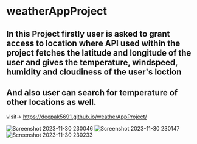# weatherAppProject
## In this Project firstly user is asked to grant access to location where API used within the project fetches the latitude and longitude of the user and gives the temperature, windspeed, humidity and cloudiness of the user's loction
## And also user can search for temperature of other locations as well.
visit->  https://deepak5691.github.io/weatherAppProject/

![Screenshot 2023-11-30 230046](https://github.com/deepak5691/weatherAppProject/assets/82082401/958bf773-708d-44d9-9f64-e5208bde9a8b)
![Screenshot 2023-11-30 230147](https://github.com/deepak5691/weatherAppProject/assets/82082401/8f117d6c-e522-4df5-8734-9daf5e04e20d)
![Screenshot 2023-11-30 230233](https://github.com/deepak5691/weatherAppProject/assets/82082401/e7935b6d-2d2f-41b3-a118-6613d2b7a91f)
